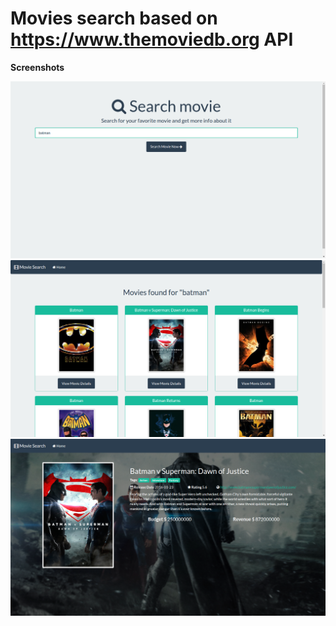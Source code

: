 # Movies search based on https://www.themoviedb.org API

**Screenshots**

![Alt text](/screenshot/pic1.png "Optional Title")
![Alt text](/screenshot/pic2.png "Optional Title")
![Alt text](/screenshot/pic3.png "Optional Title")
